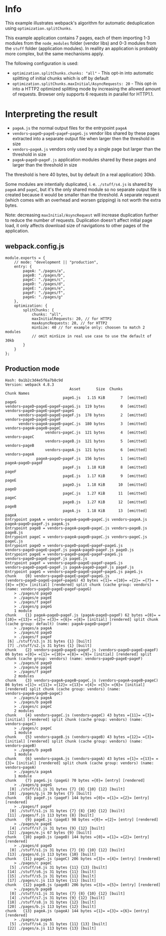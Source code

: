 # Info

This example illustrates webpack's algorithm for automatic deduplication using `optimization.splitChunks`.

This example application contains 7 pages, each of them importing 1-3 modules from the `node_modules` folder (vendor libs) and 0-3 modules from the `stuff` folder (application modules). In reallity an application is probably more complex, but the same mechanisms apply.

The following configuration is used:

* `optimization.splitChunks.chunks: "all"` - This opt-in into automatic splitting of initial chunks which is off by default
* `optimization.splitChunks.maxInitial/AsyncRequests: 20` - This opt-in into a HTTP2 optimized splitting mode by increasing the allowed amount of requests. Browser only supports 6 requests in parallel for HTTP1.1.

# Interpreting the result

* `pageA.js` the normal output files for the entrypoint `pageA`
* `vendors~pageD~pageE~pageF~pageG.js` vendor libs shared by these pages extracted into a separate output file when larger then the threshold in size
* `vendors~pageA.js` vendors only used by a single page but larger than the threshold in size
* `pageA~pageD~pageF.js` application modules shared by these pages and larger than the threshold in size

The threshold is here 40 bytes, but by default (in a real application) 30kb.

Some modules are intentially duplicated, i. e. `./stuff/s4.js` is shared by `pageA` and `pageC`, but it's the only shared module so no separate output file is created because it would be smaller than the threshold. A separate request (which comes with an overhead and worsen gzipping) is not worth the extra bytes.

Note: decreasing `maxInitial/AsyncRequest` will increase duplication further to reduce the number of requests. Duplication doesn't affect initial page load, it only affects download size of navigations to other pages of the application.

## webpack.config.js

```
module.exports = {
	// mode: "development || "production",
	entry: {
		pageA: "./pages/a",
		pageB: "./pages/b",
		pageC: "./pages/c",
		pageD: "./pages/d",
		pageE: "./pages/e",
		pageF: "./pages/f",
		pageG: "./pages/g"
	},
	optimization: {
		splitChunks: {
			chunks: "all",
			maxInitialRequests: 20, // for HTTP2
			maxAsyncRequests: 20, // for HTTP2
			minSize: 40 // for example only: choosen to match 2 modules
			// omit minSize in real use case to use the default of 30kb
		}
	}
};
```

## Production mode

```
Hash: 0a1b2c3d4e5f6a7b8c9d
Version: webpack 4.8.3
                             Asset       Size  Chunks             Chunk Names
                          pageG.js   1.15 KiB       7  [emitted]  pageG
vendors~pageD~pageE~pageF~pageG.js  119 bytes       0  [emitted]  vendors~pageD~pageE~pageF~pageG
      vendors~pageD~pageE~pageF.js  178 bytes       2  [emitted]  vendors~pageD~pageE~pageF
      vendors~pageA~pageB~pageC.js  180 bytes       3  [emitted]  vendors~pageA~pageB~pageC
                  vendors~pageC.js  121 bytes       4  [emitted]  vendors~pageC
                  vendors~pageB.js  121 bytes       5  [emitted]  vendors~pageB
                  vendors~pageA.js  121 bytes       6  [emitted]  vendors~pageA
              pageA~pageD~pageF.js  156 bytes       1  [emitted]  pageA~pageD~pageF
                          pageF.js   1.18 KiB       8  [emitted]  pageF
                          pageE.js   1.17 KiB       9  [emitted]  pageE
                          pageD.js   1.18 KiB      10  [emitted]  pageD
                          pageC.js   1.27 KiB      11  [emitted]  pageC
                          pageB.js   1.27 KiB      12  [emitted]  pageB
                          pageA.js   1.18 KiB      13  [emitted]  pageA
Entrypoint pageA = vendors~pageA~pageB~pageC.js vendors~pageA.js pageA~pageD~pageF.js pageA.js
Entrypoint pageB = vendors~pageA~pageB~pageC.js vendors~pageB.js pageB.js
Entrypoint pageC = vendors~pageA~pageB~pageC.js vendors~pageC.js pageC.js
Entrypoint pageD = vendors~pageD~pageE~pageF~pageG.js vendors~pageD~pageE~pageF.js pageA~pageD~pageF.js pageD.js
Entrypoint pageE = vendors~pageD~pageE~pageF~pageG.js vendors~pageD~pageE~pageF.js pageE.js
Entrypoint pageF = vendors~pageD~pageE~pageF~pageG.js vendors~pageD~pageE~pageF.js pageA~pageD~pageF.js pageF.js
Entrypoint pageG = vendors~pageD~pageE~pageF~pageG.js pageG.js
chunk    {0} vendors~pageD~pageE~pageF~pageG.js (vendors~pageD~pageE~pageF~pageG) 43 bytes ={1}= ={10}= ={2}= ={7}= ={8}= ={9}= [initial] [rendered] split chunk (cache group: vendors) (name: vendors~pageD~pageE~pageF~pageG)
    > ./pages/d pageD
    > ./pages/e pageE
    > ./pages/f pageF
    > ./pages/g pageG
    1 module
chunk    {1} pageA~pageD~pageF.js (pageA~pageD~pageF) 62 bytes ={0}= ={10}= ={13}= ={2}= ={3}= ={6}= ={8}= [initial] [rendered] split chunk (cache group: default) (name: pageA~pageD~pageF)
    > ./pages/a pageA
    > ./pages/d pageD
    > ./pages/f pageF
 [6] ./stuff/s3.js 31 bytes {1} [built]
 [7] ./stuff/s2.js 31 bytes {1} [built]
chunk    {2} vendors~pageD~pageE~pageF.js (vendors~pageD~pageE~pageF) 86 bytes ={0}= ={1}= ={10}= ={8}= ={9}= [initial] [rendered] split chunk (cache group: vendors) (name: vendors~pageD~pageE~pageF)
    > ./pages/d pageD
    > ./pages/e pageE
    > ./pages/f pageF
    2 modules
chunk    {3} vendors~pageA~pageB~pageC.js (vendors~pageA~pageB~pageC) 86 bytes ={1}= ={11}= ={12}= ={13}= ={4}= ={5}= ={6}= [initial] [rendered] split chunk (cache group: vendors) (name: vendors~pageA~pageB~pageC)
    > ./pages/a pageA
    > ./pages/b pageB
    > ./pages/c pageC
    2 modules
chunk    {4} vendors~pageC.js (vendors~pageC) 43 bytes ={11}= ={3}= [initial] [rendered] split chunk (cache group: vendors) (name: vendors~pageC)
    > ./pages/c pageC
    1 module
chunk    {5} vendors~pageB.js (vendors~pageB) 43 bytes ={12}= ={3}= [initial] [rendered] split chunk (cache group: vendors) (name: vendors~pageB)
    > ./pages/b pageB
    1 module
chunk    {6} vendors~pageA.js (vendors~pageA) 43 bytes ={1}= ={13}= ={3}= [initial] [rendered] split chunk (cache group: vendors) (name: vendors~pageA)
    > ./pages/a pageA
    1 module
chunk    {7} pageG.js (pageG) 70 bytes ={0}= [entry] [rendered]
    > ./pages/g pageG
  [0] ./stuff/s1.js 31 bytes {7} {8} {10} {12} [built]
 [10] ./pages/g.js 39 bytes {7} [built]
chunk    {8} pageF.js (pageF) 144 bytes ={0}= ={1}= ={2}= [entry] [rendered]
    > ./pages/f pageF
  [0] ./stuff/s1.js 31 bytes {7} {8} {10} {12} [built]
 [11] ./pages/f.js 113 bytes {8} [built]
chunk    {9} pageE.js (pageE) 98 bytes ={0}= ={2}= [entry] [rendered]
    > ./pages/e pageE
  [4] ./stuff/s7.js 31 bytes {9} {12} [built]
 [12] ./pages/e.js 67 bytes {9} [built]
chunk   {10} pageD.js (pageD) 144 bytes ={0}= ={1}= ={2}= [entry] [rendered]
    > ./pages/d pageD
  [0] ./stuff/s1.js 31 bytes {7} {8} {10} {12} [built]
 [13] ./pages/d.js 113 bytes {10} [built]
chunk   {11} pageC.js (pageC) 206 bytes ={3}= ={4}= [entry] [rendered]
    > ./pages/c pageC
  [5] ./stuff/s4.js 31 bytes {11} {13} [built]
 [14] ./stuff/s6.js 31 bytes {11} [built]
 [15] ./stuff/s5.js 31 bytes {11} [built]
 [17] ./pages/c.js 113 bytes {11} [built]
chunk   {12} pageB.js (pageB) 206 bytes ={3}= ={5}= [entry] [rendered]
    > ./pages/b pageB
  [0] ./stuff/s1.js 31 bytes {7} {8} {10} {12} [built]
  [4] ./stuff/s7.js 31 bytes {9} {12} [built]
 [18] ./stuff/s8.js 31 bytes {12} [built]
 [20] ./pages/b.js 113 bytes {12} [built]
chunk   {13} pageA.js (pageA) 144 bytes ={1}= ={3}= ={6}= [entry] [rendered]
    > ./pages/a pageA
  [5] ./stuff/s4.js 31 bytes {11} {13} [built]
 [22] ./pages/a.js 113 bytes {13} [built]
```
